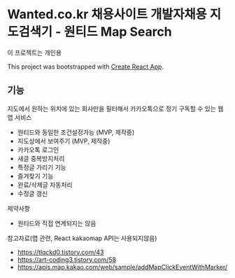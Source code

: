 # Wanted.co.kr 채용사이트 개발자채용 지도검색기 - 원티드 Map Search

이 프로젝트는 개인용 

This project was bootstrapped with [Create React App](https://github.com/facebook/create-react-app).

## 기능

지도에서 원하는 위치에 있는 회사만을 필터해서 카카오톡으로 정기 구독할 수 있는 웹앱 서비스

 - 원티드와 동일한 조건설정가능 (MVP, 제작중)
 - 지도상에서 보여주기 (MVP, 제작중)
 - 카카오톡 로그인
 - 새글 중복방지처리
 - 특정글 가리기 기능
 - 즐겨찾기 기능
 - 완료/삭제글 자동처리
 - 수정글 갱신

제약사항
 - 원티드와 직접 연계되지는 않음


참고자료(맵 관련, React kakaomap API는 사용되지않음)
 - https://tlqckd0.tistory.com/43
 - https://art-coding3.tistory.com/58
 - https://apis.map.kakao.com/web/sample/addMapClickEventWithMarker/
  